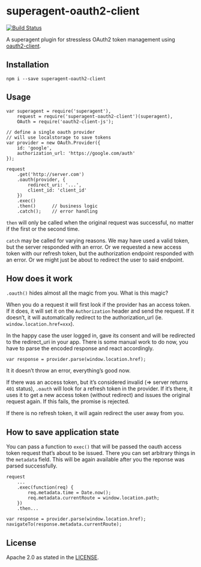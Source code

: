 # superagent-oauth2-client

[![Build Status](http://img.shields.io/travis/zalando/superagent-oauth2-client.svg)](https://travis-ci.org/zalando/superagent-oauth2-client)

A superagent plugin for stressless OAuth2 token management using [oauth2-client](https://github.com/zalando/oauth2-client).

## Installation

    npm i --save superagent-oauth2-client

## Usage

    var superagent = require('superagent'),
        request = require('superagent-oauth2-client')(superagent),
        OAuth = require('oauth2-client-js');

    // define a single oauth provider
    // will use localstorage to save tokens
    var provider = new OAuth.Provider({
        id: 'google',
        authorization_url: 'https://google.com/auth'
    });
    
    request
        .get('http://server.com')
        .oauth(provider, {
            redirect_uri: '...',
            client_id: 'client_id'
        })
        .exec()
        .then()      // business logic
        .catch();    // error handling

`then` will only be called when the original request was successful, no matter if the first or the second time.

`catch` may be called for varying reasons. We may have used a valid token, but the server responded with an error. Or we requested a new access token with our refresh token, but the authorization endpoint responded with an error. Or we might just be about to redirect the user to said endpoint.

## How does it work

`.oauth()` hides almost all the magic from you. What is this magic?

When you do a request it will first look if the provider has an access token. If it does, it will set it on the `Authorization` header and send the request. If it doesn’t, it will automatically redirect to the authorization_url (ie. `window.location.href=xxx`).

In the happy case the user logged in, gave its consent and will be redirected to the redirect_uri in your app. There is some manual work to do now, you have to parse the encoded response and react accordingly.

    var response = provider.parse(window.location.href);

It it doesn’t throw an error, everything’s good now.

If there was an access token, but it’s considered invalid (=> server returns `401` status), `.oauth` will look for a refresh token in the provider. If it’s there, it uses it to get a new access token (without redirect) and issues the original request again. If this fails, the promise is rejected.

If there is no refresh token, it will again redirect the user away from you.

## How to save application state

You can pass a function to `exec()` that will be passed the oauth access token request that’s about to be issued. There you can set arbitrary things in the `metadata` field. This will be again available after you the reponse was parsed successfully.

    request
        ...
        .exec(function(req) {
            req.metadata.time = Date.now();
            req.metadata.currentRoute = window.location.path;
        })
        .then...

    var response = provider.parse(window.location.href);
    navigateTo(response.metadata.currentRoute);

## License

Apache 2.0 as stated in the [LICENSE](LICENSE).